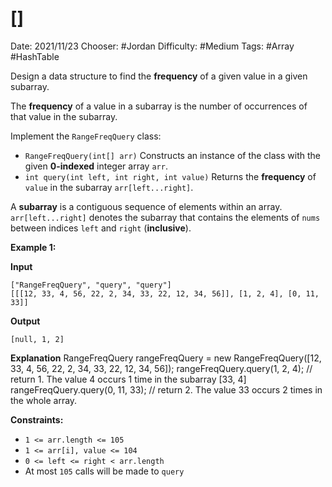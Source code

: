 # []
Date: 2021/11/23
Chooser: #Jordan
Difficulty: #Medium 
Tags: #Array #HashTable 

Design a data structure to find the **frequency** of a given value in a given subarray.

The **frequency** of a value in a subarray is the number of occurrences of that value in the subarray.

Implement the `RangeFreqQuery` class:

-   `RangeFreqQuery(int[] arr)` Constructs an instance of the class with the given **0-indexed** integer array `arr`.
-   `int query(int left, int right, int value)` Returns the **frequency** of `value` in the subarray `arr[left...right]`.

A **subarray** is a contiguous sequence of elements within an array. `arr[left...right]` denotes the subarray that contains the elements of `nums` between indices `left` and `right` (**inclusive**).

**Example 1:**

**Input**
```
["RangeFreqQuery", "query", "query"]
[[[12, 33, 4, 56, 22, 2, 34, 33, 22, 12, 34, 56]], [1, 2, 4], [0, 11, 33]]
```
**Output**
```
[null, 1, 2]
```

**Explanation**
RangeFreqQuery rangeFreqQuery = new RangeFreqQuery([12, 33, 4, 56, 22, 2, 34, 33, 22, 12, 34, 56]);
rangeFreqQuery.query(1, 2, 4); // return 1. The value 4 occurs 1 time in the subarray [33, 4]
rangeFreqQuery.query(0, 11, 33); // return 2. The value 33 occurs 2 times in the whole array.

**Constraints:**

-   `1 <= arr.length <= 105`
-   `1 <= arr[i], value <= 104`
-   `0 <= left <= right < arr.length`
-   At most `105` calls will be made to `query`